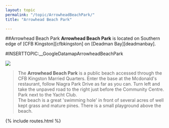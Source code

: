 ```yaml
---
layout: topic
permalink: "/topic/ArrowheadBeachPark/"
title: "Arrowhead Beach Park"

---
```


##Arrowhead Beach Park
<b>Arrowhead Beach Park</b> is located on Southern edge of [CFB Kingston][cfbkingston] on [Deadman Bay][deadmanbay].<br>

#INSERTTOPIC:__GoogleDatamapArrowheadBeachPark

<img src="Images\Aerial\ArrowheadBeachParkAerial.jpg">

<blockquote> The <b>Arrowhead Beach Park</b> is a public beach accessed through the CFB Kingston Married Quarters. Enter the base at the Mcdonald's restaurant, follow Niagra Park Drive as far as you can. Turn left and take the unpaved road to the right just before the Community Centre. Park next to the Yacht Club. <br>
The beach is a great 'swimming hole' in front of several acres of well kept grass and mature pines. There is a small playground above the beach.
</blockquote>

{% include routes.html %}
